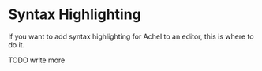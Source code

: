 # Syntax Highlighting

If you want to add syntax highlighting for Achel to an editor, this is where to do it.

TODO write more

